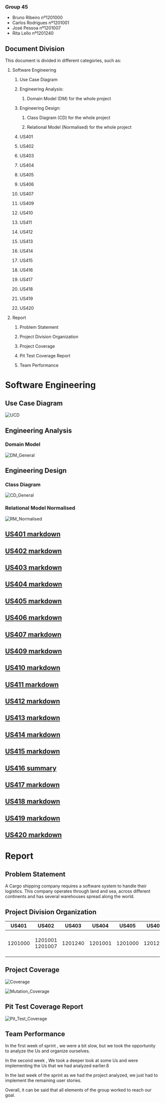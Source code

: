 ### **Group 45**
* Bruno Ribeiro nº1201000
* Carlos Rodrigues nº1201001
* José Pessoa nº1201007
* Rita Lello nº1201240

## Document Division
This document is divided in different categories, such as:

1. Software Engineering

      1. Use Case Diagram
   
      2. Engineering Analysis:
      
         1. Domain Model (DM) for the whole project
   
      3. Engineering Design:
      
         1. Class Diagram (CD) for the whole project
      
         2. Relational Model (Normalised) for the whole project

      4. US401
   
      5. US402

      6. US403
   
      7. US404
   
      8. US405
   
      9. US406
   
      10. US407
   
      11. US409
   
      12. US410
   
      13. US411
   
      14. US412

      15. US413
   
      16. US414
   
      17. US415
   
      18. US416
   
      19. US417
   
      20. US418
   
      21. US419
   
      22. US420
   
   
2. Report
   
      1. Problem Statement
         
      2. Project Division Organization
      
      3. Project Coverage
      
      4. Pit Test Coverage Report
      
      5. Team Performance
   
# Software Engineering

## Use Case Diagram

![UCD](docs/Sprint_4/UCD.svg)

## Engineering Analysis

### Domain Model

![DM_General](docs/Sprint_4/DM_General.svg)

## Engineering Design

### Class Diagram

![CD_General](docs/Sprint_4/CD_General.svg)


### Relational Model Normalised

![RM_Normalised](docs/Sprint_4/Modelo.svg)

## [US401 markdown](docs/Sprint_4/US401/US401.md)
## [US402 markdown](docs/Sprint_4/US402/US402.md)
## [US403 markdown](docs/Sprint_4/US403/US403.md)
## [US404 markdown](docs/Sprint_4/US404/US404.md)
## [US405 markdown](docs/Sprint_4/US405/US405.md)
## [US406 markdown](docs/Sprint_4/US406/US406.md)
## [US407 markdown](docs/Sprint_4/US407/US407.md)
## [US409 markdown](docs/Sprint_4/US409/US409.md)
## [US410 markdown](docs/Sprint_4/US410/US410.md)
## [US411 markdown](docs/Sprint_4/US411/US411.md)
## [US412 markdown](docs/Sprint_4/US412/US412.md)
## [US413 markdown](docs/Sprint_4/US413/US413.md)
## [US414 markdown](docs/Sprint_4/US414/US414.md)
## [US415 markdown](docs/Sprint_4/US415/US415.md)
## [US416 summary](docs/Sprint_4/US416/Summary.pdf)
## [US417 markdown](docs/Sprint_4/US417/US417.md)
## [US418 markdown](docs/Sprint_4/US418/US418.md)
## [US419 markdown](docs/Sprint_4/US419/US419.md)
## [US420 markdown](docs/Sprint_4/US420/US420.md)

# Report

## Problem Statement

A Cargo shipping company requires a software system to handle their logistics. This company
operates through land and sea, across different continents and has several warehouses spread along the world.

## Project Division Organization

| US401 | US402 | US403  | US404  | US405 | US406 | US407 | US409 | US410  | US411  | US412 | US413  | US414  | US415 | US416 |US417 | US418 | US419  | US420  |
|:-------------:|:---------------------:|:------------:|:----------------------------:|:-----------:|:------------:|:------------:|:------------:|:------------:|:------------|:-------------:|:---------------------:|:------------:|:-----------:|:------------:|:------------:|:------------:|:------------:|:------------|
| 1201000 | 1201001 1201007 | 1201240 | 1201001 | 1201000 | 1201240 | 1201007 | 1201001 1201007 | 1201000 | 1201240 | 1201001 | 1201000 | 1201007 | 1201240 | 1201000 1201001 1201007 1201240 | 1201000 | 1201001 | 1201007 | 1201240 |


## Project Coverage

![Coverage](docs/Sprint_4/Coverage.png)

![Mutation_Coverage](docs/Sprint_4/mutation.png)

## Pit Test Coverage Report

![Pit_Test_Coverage](docs/Sprint_4/Pit%20Test.png)

## Team Performance

In the first week of sprint , we were a bit slow, but we took the opportunity to analyze the Us and organize ourselves.

In the second week , We took a deeper look at some Us and were implementing the Us that we had analyzed earlier.8

In the last week of the sprint as we had the project analyzed, we just had to implement the remaining user stories.

Overall, it can be said that all elements of the group worked to reach our goal.
